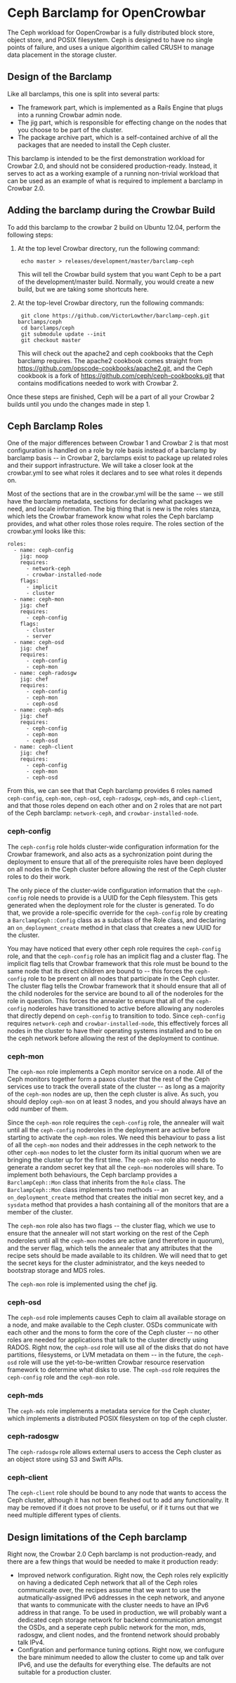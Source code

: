 # Ceph Barclamp for OpenCrowbar #

The Ceph workload for OopenCrowbar is a fully distributed block
store, object store, and POSIX filesystem.  Ceph is designed to have
no single points of failure, and uses a unique algorithim called CRUSH
to manage data placement in the storage cluster.

## Design of the Barclamp ##

Like all barclamps, this one is split into several parts:

* The framework part, which is implemented as a Rails Engine that
  plugs into a running Crowbar admin node.
* The jig part, which is responsible for effecting change on the nodes
  that you choose to be part of the cluster.
* The package archive part, which is a self-contained archive of all
  the packages that are needed to install the Ceph cluster.

This barclamp is intended to be the first demonstration workload for
Crowbar 2.0, and should not be considered production-ready.  Instead,
it serves to act as a working example of a running non-trivial
workload that can be used as an example of what is required to
implement a barclamp in Crowbar 2.0.

## Adding the barclamp during the Crowbar Build ##

To add this barclamp to the crowbar 2 build on Ubuntu 12.04, perform
the following steps:

1. At the top level Crowbar directory, run the following command:

        echo master > releases/development/master/barclamp-ceph

   This will tell the Crowbar build system that you want Ceph to be a
   part of the development/master build.  Normally, you would create a
   new build, but we are taking some shortcuts here.
2. At the top-level Crowbar directory, run the following commands:

        git clone https://github.com/VictorLowther/barclamp-ceph.git barclamps/ceph
        cd barclamps/ceph
        git submodule update --init
        git checkout master

   This will check out the apache2 and ceph cookbooks that the Ceph
   barclamp requires. The apache2 cookbook comes straight from
   <https://github.com/opscode-cookbooks/apache2.git>, and the Ceph
   cookbook is a fork of
   <https://github.com/ceph/ceph-cookbooks.git> that contains
   modifications needed to work with Crowbar 2.

Once these steps are finished, Ceph will be a part of all your Crowbar
2 builds until you undo the changes made in step 1.

## Ceph Barclamp Roles ##

One of the major differences between Crowbar 1 and Crowbar 2 is that
most configuration is handled on a role by role basis instead of a
barclamp by barclamp basis -- in Crowbar 2, barclamps exist to package
up related roles and their support infrastructure. We will take a
closer look at the crowbar.yml to see what roles it declares and to
see what roles it depends on.

Most of the sections that are in the crowbar.yml will be the same --
we still have the barclamp metadata, sections for declaring what
packages we need, and locale information.  The big thing that is new
is the roles stanza, which lets the Crowbar framework know what roles
the Ceph barclamp provides, and what other roles those roles require.
The roles section of the crowbar.yml looks like this:

    roles:
      - name: ceph-config
        jig: noop
        requires:
          - network-ceph
          - crowbar-installed-node
        flags:
          - implicit
          - cluster
      - name: ceph-mon
        jig: chef
        requires:
          - ceph-config
        flags:
          - cluster
          - server
      - name: ceph-osd
        jig: chef
        requires:
          - ceph-config
          - ceph-mon
      - name: ceph-radosgw
        jig: chef
        requires:
          - ceph-config
          - ceph-mon
          - ceph-osd
      - name: ceph-mds
        jig: chef
        requires:
          - ceph-config
          - ceph-mon
          - ceph-osd
      - name: ceph-client
        jig: chef
        requires:
          - ceph-config
          - ceph-mon
          - ceph-osd

From this, we can see that that Ceph barclamp provides 6 roles named
`ceph-config`, `ceph-mon`, `ceph-osd`, `ceph-radosgw`, `ceph-mds`, and
`ceph-client`, and that those roles depend on each other and on 2 roles
that are not part of the Ceph barclamp: `network-ceph`, and
`crowbar-installed-node`.

### ceph-config ###

The `ceph-config` role holds cluster-wide configuration information for
the Crowbar framework, and also acts as a sychronization point during
the deployment to ensure that all of the prerequisite roles have been
deployed on all nodes in the Ceph cluster before allowing the rest of
the Ceph cluster roles to do their work.

The only piece of the cluster-wide configuration information that the
`ceph-config` role needs to provide is a UUID for the Ceph filesystem.
This gets generated when the deployment role for the cluster is
generated.  To do that, we provide a role-specific override for the
`ceph-config` role by creating a `BarclampCeph::Config` class as a
subclass of the Role class, and declaring an `on_deployment_create`
method in that class that creates a new UUID for the cluster.

You may have noticed that every other ceph role requires the
`ceph-config` role, and that the `ceph-config` role has an implicit flag
and a cluster flag.  The implicit flag tells that Crowbar framework
that this role must be bound to the same node that its direct children
are bound to -- this forces the `ceph-config` role to be present on all
nodes that participate in the Ceph cluster.  The cluster flag tells
the Crowbar framework that it should ensure that all of the child
noderoles for the service are bound to all of the noderoles for the
role in question.  This forces the annealer to ensure that all of the
`ceph-config` noderoles have transitioned to active before allowing any
noderoles that directly depend on `ceph-config` to transition to todo.
Since `ceph-config` requires `network-ceph` and `crowbar-installed-node`,
this effectively forces all nodes in the cluster to have their
operating systems installed and to be on the ceph network before
allowing the rest of the deployment to continue.

### ceph-mon ###

The `ceph-mon` role implements a Ceph monitor service on a node.  All of the
Ceph monitors together form a paxos cluster that the rest of the Ceph
services use to track the overall state of the cluster -- as long as a
majority of the `ceph-mon` nodes are up, then the ceph cluster is
alive.  As such, you should deploy `ceph-mon` on at least 3 nodes, and you
should always have an odd number of them.

Since the `ceph-mon` role requires the `ceph-config` role, the annealer
will wait until all the `ceph-config` noderoles in the deployment are
active before starting to activate the `ceph-mon` roles.  We need this
behaviour to pass a list of all the `ceph-mon` nodes and their addresses
in the ceph network to the other `ceph-mon` nodes to let the cluster
form its initial quorum when we are bringing the cluster up for the
first time.  The `ceph-mon` role also needs to generate a random secret
key that all the `ceph-mon` noderoles will share.  To implement both
behaviours, the Ceph barclamp provides a `BarclampCeph::Mon` class
that inherits from the `Role` class.  The `BarclampCeph::Mon` class
implements two methods -- an `on_deployment_create` method that
creates the initial mon secret key, and a `sysdata` method that
provides a hash containing all of the monitors that are a member of
the cluster.

The `ceph-mon` role also has two flags -- the cluster flag, which we use
to ensure that the annealer will not start working on the rest of the
Ceph noderoles until all the `ceph-mon` nodes are active (and therefore
in quorum), and the server flag, which tells the annealer that any
attributes that the recipe sets should be made available to its
children.  We will need that to get the secret keys for the cluster
administrator, and the keys needed to bootstrap storage and MDS roles.

The `ceph-mon` role is implemented using the chef jig.

### ceph-osd ###

The `ceph-osd` role implements causes Ceph to claim all available
storage on a node, and make available to the Ceph cluster.  OSDs communicate
with each other and the mons to form the core of the Ceph cluster --
no other roles are needed for applications that talk to the cluster
directly using RADOS. Right now, the `ceph-osd` role will use all of the
disks that do not have partitions, filesystems, or LVM metadata on
them -- in the future, the `ceph-osd` role will use the
yet-to-be-written Crowbar resource reservation framework to determine
what disks to use.  The `ceph-osd` role requires the `ceph-config` role
and the `ceph-mon` role.

### ceph-mds ###

The `ceph-mds` role implements a metadata service for the Ceph cluster,
which implements a distributed POSIX filesystem on top of the ceph
cluster.

### ceph-radosgw ###

The `ceph-radosgw` role allows external users to access the Ceph cluster
as an object store using S3 and Swift APIs.

### ceph-client ###

The `ceph-client` role should be bound to any node that wants to access
the Ceph cluster, although it has not been fleshed out to add any
functionality.  It may be removed if it does not prove to be useful,
or if it turns out that we need multiple different types of clients.

## Design limitations of the Ceph barclamp ##

Right now, the Crowbar 2.0 Ceph barclamp is not production-ready, and
there are a few things that would be needed to make it production
ready:

* Improved network configuration.  Right now, the Ceph roles rely
  explicitly on having a dedicated Ceph network that all of the Ceph
  roles communicate over, the recipes assume that we want to use the
  autmatically-assigned IPv6 addresses in the ceph network, and anyone
  that wants to communicate with the cluster needs to have an IPv6
  address in that range.  To be used in production, we will probably
  want a dedicated ceph storage network for backend communication
  amongst the OSDs, and a seperate ceph public network for the mon,
  mds, radosgw, and client nodes, and the frontend network should
  probably talk IPv4.
* Configration and performance tuning options.  Right now, we
  confugure the bare minimum needed to allow the cluster to
  come up and talk over IPv6, and use the defaults for everything
  else.  The defaults are not suitable for a production cluster.
